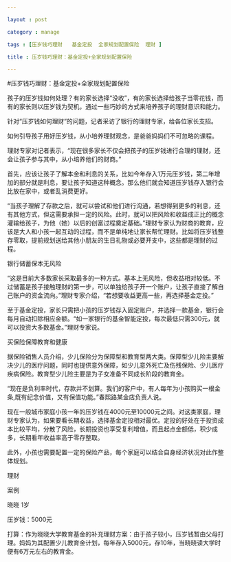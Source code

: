 ```yaml
---

layout : post

category : manage

tags : [压岁钱巧理财   基金定投  全家规划配置保险  理财 ]

title : 压岁钱巧理财：基金定投+全家规划配置保险

---
```



#压岁钱巧理财：基金定投+全家规划配置保险

孩子的压岁钱如何处理？有的家长选择“没收”，有的家长选择给孩子当零花钱，而有的家长则以压岁钱为契机，通过一些巧妙的方式来培养孩子的理财意识和能力。

针对“压岁钱如何理财”的问题，记者采访了银行的理财专家，给各位家长支招。

如何引导孩子用好压岁钱，从小培养理财观念，是爸爸妈妈们不可忽略的课程。

理财专家对记者表示，“现在很多家长不仅会把孩子的压岁钱进行合理的理财，还会让孩子参与其中，从小培养他们的财商。”

首先，应该让孩子了解本金和利息的关系，比如今年存入1万元压岁钱，第二年增加的部分就是利息，要让孩子知道这种概念。那么他们就会知道压岁钱存入银行会比放在家中，或者乱消费更好。

“当孩子理解了存款之后，就可以尝试和他们进行沟通，若想得到更多的利息，还有其他方式，但这需要承担一定的风险。此时，就可以把风险和收益成正比的概念灌输给孩子，为他（她）以后的创富过程奠定基础。”理财专家认为财商的教育，应该是大人和小孩一起互动的过程，而不是单纯地让家长帮忙理财。比如将压岁钱整存零取，提前规划送给其他小朋友的生日礼物或必要开支中，这些都是理财的过程。

银行储蓄保本无风险

“这是目前大多数家长采取最多的一种方式。基本上无风险，但收益相对较低。不过储蓄是孩子接触理财的第一步，可以单独给孩子开一个账户，让孩子直接了解自己账户的资金流向。”理财专家介绍，“若想要收益更高一些，再选择基金定投。”

至于基金定投，家长只需把小孩的压岁钱存入固定账户，并选择一款基金，银行会每月自动扣除相应金额。“如一家银行的基金智能定投，每次最低只需300元，就可以投资大多数基金。”理财专家说。

买保险保障教育和健康

据保险销售人员介绍，少儿保险分为保障型和教育型两大类。保障型少儿险主要解决少儿的医疗问题，同时也提供意外保障，如少儿意外死亡及伤残保险、少儿医疗疾病保险。教育型少儿险主要是为子女准备不同成长阶段的教育金。

“现在是负利率时代，存款并不划算。我们的客户中，有人每年为小孩购买一根金条,既有纪念价值，又有保值功能。”春熙路某金店负责人说。

现在一般城市家庭小孩一年的压岁钱在4000元至10000元之间。对这类家庭，理财专家认为，如果要看长期收益，选择基金定投相对最优。定投的好处在于投资成本比较平均，分散了风险，长期投资也享受复利增值，而且起点金额低，积少成多，长期看年收益率高于零存整取。

此外，小孩也需要配置一定的保险产品，每个家庭可以结合自身经济状况对此作整体规划。

理财

案例

晓晓 1岁

压岁钱：5000元

打算：作为晓晓大学教育基金的补充理财方案：由于孩子较小，压岁钱暂由父母打理。妈妈为其配置少儿教育金计划，每年存入5000元，存10年，当晓晓读大学时便有6万元左右的教育金。
